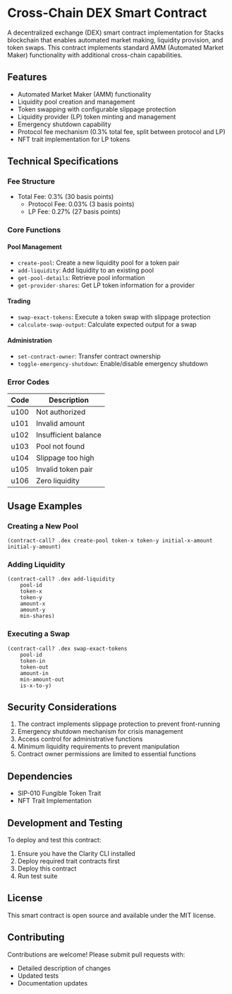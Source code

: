 # Cross-Chain DEX Smart Contract

A decentralized exchange (DEX) smart contract implementation for Stacks blockchain that enables automated market making, liquidity provision, and token swaps. This contract implements standard AMM (Automated Market Maker) functionality with additional cross-chain capabilities.

## Features

- Automated Market Maker (AMM) functionality
- Liquidity pool creation and management
- Token swapping with configurable slippage protection
- Liquidity provider (LP) token minting and management
- Emergency shutdown capability
- Protocol fee mechanism (0.3% total fee, split between protocol and LP)
- NFT trait implementation for LP tokens

## Technical Specifications

### Fee Structure

- Total Fee: 0.3% (30 basis points)
  - Protocol Fee: 0.03% (3 basis points)
  - LP Fee: 0.27% (27 basis points)

### Core Functions

#### Pool Management

- `create-pool`: Create a new liquidity pool for a token pair
- `add-liquidity`: Add liquidity to an existing pool
- `get-pool-details`: Retrieve pool information
- `get-provider-shares`: Get LP token information for a provider

#### Trading

- `swap-exact-tokens`: Execute a token swap with slippage protection
- `calculate-swap-output`: Calculate expected output for a swap

#### Administration

- `set-contract-owner`: Transfer contract ownership
- `toggle-emergency-shutdown`: Enable/disable emergency shutdown

### Error Codes

| Code | Description          |
| ---- | -------------------- |
| u100 | Not authorized       |
| u101 | Invalid amount       |
| u102 | Insufficient balance |
| u103 | Pool not found       |
| u104 | Slippage too high    |
| u105 | Invalid token pair   |
| u106 | Zero liquidity       |

## Usage Examples

### Creating a New Pool

```clarity
(contract-call? .dex create-pool token-x token-y initial-x-amount initial-y-amount)
```

### Adding Liquidity

```clarity
(contract-call? .dex add-liquidity
    pool-id
    token-x
    token-y
    amount-x
    amount-y
    min-shares)
```

### Executing a Swap

```clarity
(contract-call? .dex swap-exact-tokens
    pool-id
    token-in
    token-out
    amount-in
    min-amount-out
    is-x-to-y)
```

## Security Considerations

1. The contract implements slippage protection to prevent front-running
2. Emergency shutdown mechanism for crisis management
3. Access control for administrative functions
4. Minimum liquidity requirements to prevent manipulation
5. Contract owner permissions are limited to essential functions

## Dependencies

- SIP-010 Fungible Token Trait
- NFT Trait Implementation

## Development and Testing

To deploy and test this contract:

1. Ensure you have the Clarity CLI installed
2. Deploy required trait contracts first
3. Deploy this contract
4. Run test suite

## License

This smart contract is open source and available under the MIT license.

## Contributing

Contributions are welcome! Please submit pull requests with:

- Detailed description of changes
- Updated tests
- Documentation updates
